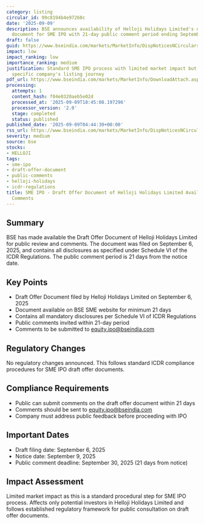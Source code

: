 ```yaml
---
category: listing
circular_id: 99c8194b4e97268c
date: '2025-09-09'
description: BSE announces availability of Helloji Holidays Limited's draft offer
  document for SME IPO with 21-day public comment period ending September 30, 2025.
draft: false
guid: https://www.bseindia.com/markets/MarketInfo/DispNoticesNCirculars.aspx?Noticeid={BCC2BFC5-2E58-40A8-8C6A-3957CA5BD1BC}&noticeno=20250909-1&dt=09/09/2025&icount=1&totcount=70&flag=0
impact: low
impact_ranking: low
importance_ranking: medium
justification: Standard SME IPO process with limited market impact but important for
  specific company's listing journey
pdf_url: https://www.bseindia.com/markets/MarketInfo/DownloadAttach.aspx?id=20250909-1&attachedId=
processing:
  attempts: 1
  content_hash: f04e0320aeb5e02d
  processed_at: '2025-09-09T18:45:08.197296'
  processor_version: '2.0'
  stage: completed
  status: published
published_date: '2025-09-09T04:44:30+00:00'
rss_url: https://www.bseindia.com/markets/MarketInfo/DispNoticesNCirculars.aspx?Noticeid={BCC2BFC5-2E58-40A8-8C6A-3957CA5BD1BC}&noticeno=20250909-1&dt=09/09/2025&icount=1&totcount=70&flag=0
severity: medium
source: bse
stocks:
- HELLOJI
tags:
- sme-ipo
- draft-offer-document
- public-comments
- helloji-holidays
- icdr-regulations
title: SME IPO - Draft Offer Document of Helloji Holidays Limited Available for Public
  Comments
---
```


## Summary

BSE has made available the Draft Offer Document of Helloji Holidays Limited for public review and comments. The document was filed on September 6, 2025, and contains all disclosures as specified under Schedule VI of the ICDR Regulations. The public comment period is 21 days from the notice date.

## Key Points

- Draft Offer Document filed by Helloji Holidays Limited on September 6, 2025
- Document available on BSE SME website for minimum 21 days
- Contains all mandatory disclosures per Schedule VI of ICDR Regulations
- Public comments invited within 21-day period
- Comments to be submitted to equity.ipo@bseindia.com

## Regulatory Changes

No regulatory changes announced. This follows standard ICDR compliance procedures for SME IPO draft offer documents.

## Compliance Requirements

- Public can submit comments on the draft offer document within 21 days
- Comments should be sent to equity.ipo@bseindia.com
- Company must address public feedback before proceeding with IPO

## Important Dates

- Draft filing date: September 6, 2025
- Notice date: September 9, 2025
- Public comment deadline: September 30, 2025 (21 days from notice)

## Impact Assessment

Limited market impact as this is a standard procedural step for SME IPO process. Affects only potential investors in Helloji Holidays Limited and follows established regulatory framework for public consultation on draft offer documents.